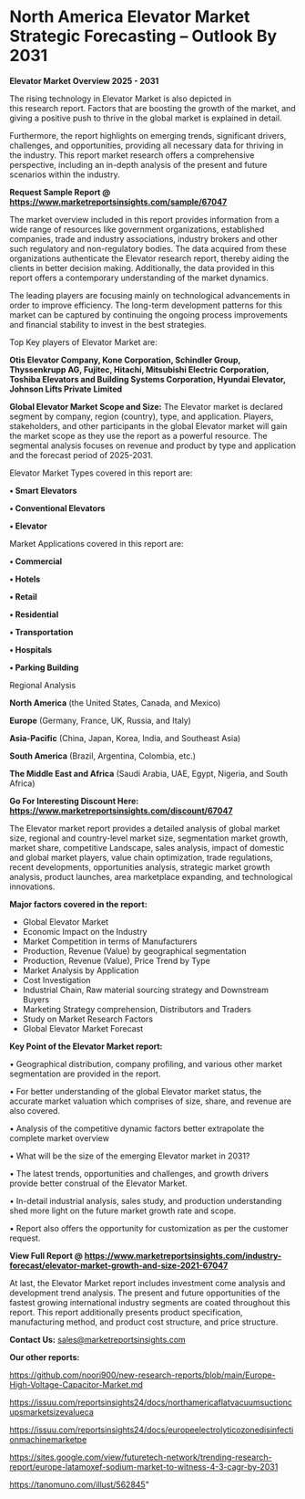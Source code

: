 # North America Elevator Market Strategic Forecasting – Outlook By 2031

<Strong> Elevator Market Overview 2025 - 2031</strong>

The rising technology in Elevator Market is also depicted in this research report. Factors that are boosting the growth of the market, and giving a positive push to thrive in the global market is explained in detail.

Furthermore, the report highlights on emerging trends, significant drivers, challenges, and opportunities, providing all necessary data for thriving in the industry. This report market research offers a comprehensive perspective, including an in-depth analysis of the present and future scenarios within the industry.

<strong>Request Sample Report @ <a href=https://www.marketreportsinsights.com/sample/67047>https://www.marketreportsinsights.com/sample/67047</a></strong>

The market overview included in this report provides information from a wide range of resources like government organizations, established companies, trade and industry associations, industry brokers and other such regulatory and non-regulatory bodies. The data acquired from these organizations authenticate the Elevator research report, thereby aiding the clients in better decision making. Additionally, the data provided in this report offers a contemporary understanding of the market dynamics.

The leading players are focusing mainly on technological advancements in order to improve efficiency. The long-term development patterns for this market can be captured by continuing the ongoing process improvements and financial stability to invest in the best strategies.

Top Key players of Elevator Market are:

<strong>Otis Elevator Company, Kone Corporation, Schindler Group, Thyssenkrupp AG, Fujitec, Hitachi, Mitsubishi Electric Corporation, Toshiba Elevators and Building Systems Corporation, Hyundai Elevator, Johnson Lifts Private Limited</strong>

<strong><b>Global Elevator Market Scope and Size:</b></strong>
The Elevator market is declared segment by company, region (country), type, and application. Players, stakeholders, and other participants in the global Elevator market will gain the market scope as they use the report as a powerful resource. The segmental analysis focuses on revenue and product by type and application and the forecast period of 2025-2031.

Elevator Market Types covered in this report are:

<strong>• Smart Elevators

• Conventional Elevators

• Elevator</strong>

Market Applications covered in this report are:

<strong>• Commercial

• Hotels

• Retail

• Residential

• Transportation

• Hospitals

• Parking Building</strong> 

Regional Analysis

<strong>North America</strong> (the United States, Canada, and Mexico)

<strong>Europe</strong> (Germany, France, UK, Russia, and Italy)

<strong>Asia-Pacific</strong> (China, Japan, Korea, India, and Southeast Asia)

<strong>South America</strong> (Brazil, Argentina, Colombia, etc.)

<strong>The Middle East and Africa</strong> (Saudi Arabia, UAE, Egypt, Nigeria, and South Africa)

<strong>Go For Interesting Discount Here: <a href=https://www.marketreportsinsights.com/discount/67047>https://www.marketreportsinsights.com/discount/67047</a></strong>

The Elevator market report provides a detailed analysis of global market size, regional and country-level market size, segmentation market growth, market share, competitive Landscape, sales analysis, impact of domestic and global market players, value chain optimization, trade regulations, recent developments, opportunities analysis, strategic market growth analysis, product launches, area marketplace expanding, and technological innovations.

<strong><b>Major factors covered in the report:</b></strong>
<ul>
  <li>Global Elevator Market </li>
  <li>Economic Impact on the Industry</li>
  <li>Market Competition in terms of Manufacturers</li>
  <li>Production, Revenue (Value) by geographical segmentation</li>
  <li>Production, Revenue (Value), Price Trend by Type</li>
  <li>Market Analysis by Application</li>
  <li>Cost Investigation</li>
  <li>Industrial Chain, Raw material sourcing strategy and Downstream Buyers</li>
  <li>Marketing Strategy comprehension, Distributors and Traders</li>
  <li>Study on Market Research Factors</li>
  <li>Global Elevator Market Forecast</li>
</ul>

<strong><b>Key Point of the Elevator Market report:</b></strong>

• Geographical distribution, company profiling, and various other market segmentation are provided in the report.

• For better understanding of the global Elevator market status, the accurate market valuation which comprises of size, share, and revenue are also covered.

• Analysis of the competitive dynamic factors better extrapolate the complete market overview

• What will be the size of the emerging Elevator market in 2031?

• The latest trends, opportunities and challenges, and growth drivers provide better construal of the Elevator Market.

• In-detail industrial analysis, sales study, and production understanding shed more light on the future market growth rate and scope.

• Report also offers the opportunity for customization as per the customer request.

<strong><b>View Full Report @ <a href=https://www.marketreportsinsights.com/industry-forecast/elevator-market-growth-and-size-2021-67047>https://www.marketreportsinsights.com/industry-forecast/elevator-market-growth-and-size-2021-67047</a></b></strong>


At last, the Elevator Market report includes investment come analysis and development trend analysis. The present and future opportunities of the fastest growing international industry segments are coated throughout this report. This report additionally presents product specification, manufacturing method, and product cost structure, and price structure.

<strong>Contact Us:</strong>
sales@marketreportsinsights.com

<strong>Our other reports:</strong>

<a href=https://github.com/noori900/new-research-reports/blob/main/Europe-High-Voltage-Capacitor-Market.md>https://github.com/noori900/new-research-reports/blob/main/Europe-High-Voltage-Capacitor-Market.md</a>

<a href=https://issuu.com/reportsinsights24/docs/northamericaflatvacuumsuctioncupsmarketsizevalueca>https://issuu.com/reportsinsights24/docs/northamericaflatvacuumsuctioncupsmarketsizevalueca</a>

<a href=https://issuu.com/reportsinsights24/docs/europeelectrolyticozonedisinfectionmachinemarketpe>https://issuu.com/reportsinsights24/docs/europeelectrolyticozonedisinfectionmachinemarketpe</a>

<a href=https://sites.google.com/view/futuretech-network/trending-research-report/europe-latamoxef-sodium-market-to-witness-4-3-cagr-by-2031>https://sites.google.com/view/futuretech-network/trending-research-report/europe-latamoxef-sodium-market-to-witness-4-3-cagr-by-2031</a>

<a href=https://tanomuno.com/illust/562845>https://tanomuno.com/illust/562845</a>"
